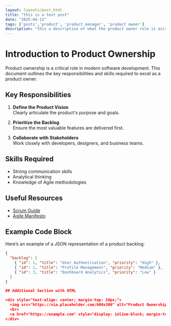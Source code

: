 ```yaml
---
layout: layouts/post.html
title: "this is a test post"
date: "2025-04-13"
tags: ['posts','product', 'product manager', 'product owner']
description: "this a description of what the product owner role is accroding to Chat-GPT"
---
```


# Introduction to Product Ownership

Product ownership is a critical role in modern software development. This document outlines the key responsibilities and skills required to excel as a product owner.

## Key Responsibilities

1. **Define the Product Vision**  
   Clearly articulate the product's purpose and goals.

2. **Prioritize the Backlog**  
   Ensure the most valuable features are delivered first.

3. **Collaborate with Stakeholders**  
   Work closely with developers, designers, and business teams.

## Skills Required

- Strong communication skills
- Analytical thinking
- Knowledge of Agile methodologies

## Useful Resources

- [Scrum Guide](https://scrumguides.org)
- [Agile Manifesto](https://agilemanifesto.org)

## Example Code Block

Here’s an example of a JSON representation of a product backlog:

```json
{
  "backlog": [
    { "id": 1, "title": "User Authentication", "priority": "High" },
    { "id": 2, "title": "Profile Management", "priority": "Medium" },
    { "id": 3, "title": "Dashboard Analytics", "priority": "Low" }
  ]
}

## Additional Section with HTML

<div style="text-align: center; margin-top: 20px;">
  <img src="https://via.placeholder.com/600x300" alt="Product Ownership" style="max-width: 100%; height: auto; border: 1px solid #ddd; border-radius: 8px;">
  <br>
  <a href="https://example.com" style="display: inline-block; margin-top: 10px; padding: 10px 20px; background-color: #007BFF; color: white; text-decoration: none; border-radius: 5px;">Learn More</a>
</div>